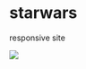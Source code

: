 # starwars
responsive site

<img src="https://github.com/jajosheni/thinkful_starwars/raw/master/images/yoda_square.png"/>
